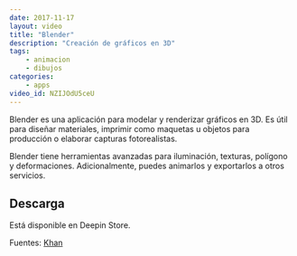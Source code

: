 ```yaml
---
date: 2017-11-17
layout: video
title: "Blender"
description: "Creación de gráficos en 3D"
tags:
    - animacion
    - dibujos
categories:
    - apps
video_id: NZIJOdU5ceU
---
```


Blender es una aplicación para modelar y renderizar gráficos en 3D. Es útil para diseñar materiales, imprimir como maquetas u objetos para producción o elaborar capturas fotorealistas.

Blender tiene herramientas avanzadas para iluminación, texturas, polígono y deformaciones. Adicionalmente, puedes animarlos y exportarlos a otros servicios.

## Descarga

Está disponible en Deepin Store.

Fuentes: [Khan](https://www.youtube.com/channel/UCjYIK2O2AeXQHMnNUF_hInQ)
